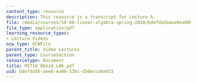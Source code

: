 ```yaml
---
content_type: resource
description: This resource is a transcript for Lecture 6.
file: /media/courses/18-06-linear-algebra-spring-2010/bdefda5baee6ea0053bcd56eccabed15_MIT18_06S10_L06.pdf
file_type: application/pdf
learning_resource_types:
- Lecture Videos
ocw_type: OCWFile
parent_title: Video Lectures
parent_type: CourseSection
resourcetype: Document
title: MIT18_06S10_L06.pdf
uid: bdefda5b-aee6-ea00-53bc-d56eccabed15
---
```

